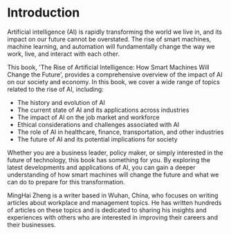 # Introduction

Artificial intelligence (AI) is rapidly transforming the world we live in, and its impact on our future cannot be overstated. The rise of smart machines, machine learning, and automation will fundamentally change the way we work, live, and interact with each other.

This book, 'The Rise of Artificial Intelligence: How Smart Machines Will Change the Future', provides a comprehensive overview of the impact of AI on our society and economy. In this book, we cover a wide range of topics related to the rise of AI, including:

* The history and evolution of AI
* The current state of AI and its applications across industries
* The impact of AI on the job market and workforce
* Ethical considerations and challenges associated with AI
* The role of AI in healthcare, finance, transportation, and other industries
* The future of AI and its potential implications for society

Whether you are a business leader, policy maker, or simply interested in the future of technology, this book has something for you. By exploring the latest developments and applications of AI, you can gain a deeper understanding of how smart machines will change the future and what we can do to prepare for this transformation.

MingHai Zheng is a writer based in Wuhan, China, who focuses on writing articles about workplace and management topics. He has written hundreds of articles on these topics and is dedicated to sharing his insights and experiences with others who are interested in improving their careers and their businesses.
